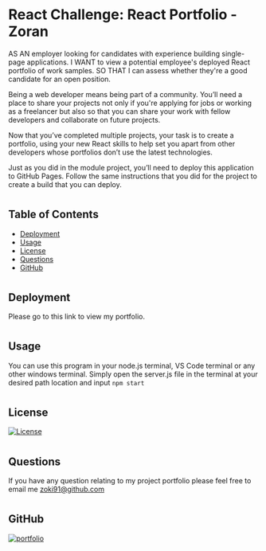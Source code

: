 # React Challenge: React Portfolio - Zoran

AS AN employer looking for candidates with experience building single-page applications.
I WANT to view a potential employee's deployed React portfolio of work samples.
SO THAT I can assess whether they're a good candidate for an open position.

Being a web developer means being part of a community. You’ll need a place to share your projects not only if you're applying for jobs or working as a freelancer but also so that you can share your work with fellow developers and collaborate on future projects.

Now that you’ve completed multiple projects, your task is to create a portfolio, using your new React skills to help set you apart from other developers whose portfolios don’t use the latest technologies.

Just as you did in the module project, you’ll need to deploy this application to GitHub Pages. Follow the same instructions that you did for the project to create a build that you can deploy.

#

## Table of Contents

- [Deployment](#usage)
- [Usage](#usage)
- [License](#license)
- [Questions](#questions)
- [GitHub](#github)

#

## Deployment

Please go to this link to view my portfolio. 

#

## Usage

You can use this program in your node.js terminal, VS Code terminal or any other windows terminal. Simply open the server.js file in the terminal at your desired path location and input `npm start`

#

## License

[![License](https://img.shields.io/apm/l/vim-mode)](https://choosealicense.com/licenses/mit/)

#

## Questions

If you have any question relating to my project portfolio please feel free to email me zoki91@github.com

#

## GitHub

[![portfolio](https://img.shields.io/badge/my_portfolio-000?style=for-the-badge&logo=ko-fi&logoColor=white)](https://github.com/Zoki91)

#

